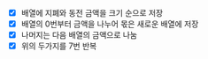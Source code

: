 - [X] 배열에 지폐와 동전 금액을 크기 순으로 저장
- [X] 배열의 0번부터 금액을 나누어 몫은 새로운 배열에 저장
- [X] 나머지는 다음 배열의 금액으로 나눔
- [X] 위의 두가지를 7번 반복